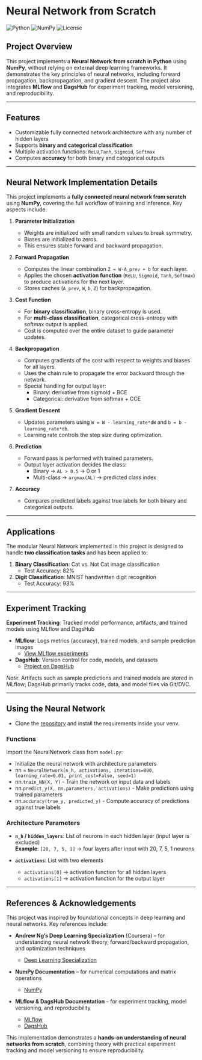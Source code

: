 # Neural Network from Scratch
![Python](https://img.shields.io/badge/python-3.11-blue)
![NumPy](https://img.shields.io/badge/NumPy-1.27-orange)
![License](https://img.shields.io/badge/license-MIT-green)
## Project Overview
This project implements a **Neural Network from scratch in Python** using **NumPy**, without relying on external deep learning frameworks. It demonstrates the key principles of neural networks, including forward propagation, backpropagation, and gradient descent. The project also integrates **MLflow** and **DagsHub** for experiment tracking, model versioning, and reproducibility.

---

## Features
- Customizable fully connected network architecture with any number of hidden layers  
- Supports **binary and categorical classification**  
- Multiple activation functions: `ReLU`,`Tanh`, `Sigmoid`, `Softmax`  
- Computes **accuracy** for both binary and categorical outputs  

---

## Neural Network Implementation Details

This project implements a **fully connected neural network from scratch** using **NumPy**, covering the full workflow of training and inference. Key aspects include:

1. **Parameter Initialization**  
   - Weights are initialized with small random values to break symmetry.  
   - Biases are initialized to zeros.  
   - This ensures stable forward and backward propagation.

2. **Forward Propagation**  
   - Computes the linear combination `Z = W·A_prev + b` for each layer.  
   - Applies the chosen **activation function** (`ReLU`, `Sigmoid`, `Tanh`, `Softmax`) to produce activations for the next layer.  
   - Stores caches (`A_prev`, `W`, `b`, `Z`) for backpropagation.

3. **Cost Function**  
   - For **binary classification**, binary cross-entropy is used.  
   - For **multi-class classification**, categorical cross-entropy with softmax output is applied.  
   - Cost is computed over the entire dataset to guide parameter updates.

4. **Backpropagation**  
   - Computes gradients of the cost with respect to weights and biases for all layers.  
   - Uses the chain rule to propagate the error backward through the network.  
   - Special handling for output layer:  
     - Binary: derivative from sigmoid + BCE  
     - Categorical: derivative from softmax + CCE  

5. **Gradient Descent**  
   - Updates parameters using `W = W - learning_rate*dW` and `b = b - learning_rate*db`.  
   - Learning rate controls the step size during optimization.

6. **Prediction**  
   - Forward pass is performed with trained parameters.  
   - Output layer activation decides the class:  
     - Binary → `AL > 0.5` → 0 or 1  
     - Multi-class → `argmax(AL)` → predicted class index  

7. **Accuracy**  
   - Compares predicted labels against true labels for both binary and categorical outputs.  


---

## Applications
The modular Neural Network implemented in this project is designed to handle **two classification tasks** and has been applied to:
1. **Binary Classification**: Cat vs. Not Cat image classification  
    - Test Accuracy: 82%
2. **Digit Classification**: MNIST handwritten digit recognition  
    - Test Accuracy: 93%

---

## Experiment Tracking
**Experiment Tracking**: Tracked model performance, artifacts, and trained models using MLflow and DagsHub
- **MLflow**: Logs metrics (accuracy), trained models, and sample prediction images  
  - [View MLflow experiments](https://dagshub.com/Hemanthanne411/Neural-Network-Scratch.mlflow)  
- **DagsHub**: Version control for code, models, and datasets  
  - [Project on DagsHub](https://dagshub.com/Hemanthanne411/Neural-Network-Scratch)  

*Note*: Artifacts such as sample predictions and trained models are stored in MLflow; DagsHub primarily tracks code, data, and model files via Git/DVC.

---

## Using the Neural Network


- Clone the [repository](https://github.com/Hemanthanne411/Neural-Network-Scratch.git) and install the requirements inside your venv.
 

### Functions
Import the NeuralNetwork class from `model.py`:

- Initialize the neural network with architecture parameters
- nn = `NeuralNetwork(n_h, activations, iterations=800, learning_rate=0.01, print_cost=False, seed=1)` 
- nn.`train_NN(X, Y)` - Train the network on input data and labels
- nn.`predict_y(X, nn.parameters, activations)` - Make predictions using trained parameters
- nn.`accuracy(true_y, predicted_y)` - Compute accuracy of predictions against true labels

### Architecture Parameters
- **`n_h` / `hidden_layers`**: List of neurons in each hidden layer (input layer is excluded)  
  **Example**: `[20, 7, 5, 1]` → four layers after input with 20, 7, 5, 1 neurons

- **`activations`**: List with two elements
  - `activations[0]` → activation function for all hidden layers
  - `activations[1]` → activation function for the output layer


---



## References & Acknowledgements

This project was inspired by foundational concepts in deep learning and neural networks. Key references include:

- **Andrew Ng’s Deep Learning Specialization** (Coursera) – for understanding neural network theory, forward/backward propagation, and optimization techniques  
  - [Deep Learning Specialization](https://www.coursera.org/specializations/deep-learning)  

- **NumPy Documentation** – for numerical computations and matrix operations  
  - [NumPy](https://numpy.org/doc/)  

- **MLflow & DagsHub Documentation** – for experiment tracking, model versioning, and reproducibility  
  - [MLflow](https://mlflow.org/docs/latest/index.html)  
  - [DagsHub](https://dagshub.com/)  

This implementation demonstrates a **hands-on understanding of neural networks from scratch**, combining theory with practical experiment tracking and model versioning to ensure reproducibility.





